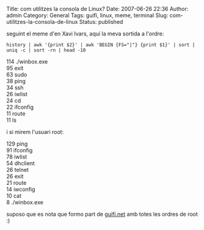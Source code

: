 Title: com utilitzes la consola de Linux?
Date: 2007-06-26 22:36
Author: admin
Category: General
Tags: guifi, linux, meme, terminal
Slug: com-utilitzes-la-consola-de-linux
Status: published

seguint el meme d'en Xavi Ivars, aquí la meva sortida a l'ordre:

    history | awk '{print $2}' | awk 'BEGIN {FS="|"} {print $1}' | sort | uniq -c | sort -rn | head -10

114 ./winbox.exe  
95 exit  
63 sudo  
38 ping  
34 ssh  
26 iwlist  
24 cd  
22 ifconfig  
11 route  
11 ls

i si mirem l'usuari root:

129 ping  
91 ifconfig  
78 iwlist  
54 dhclient  
26 telnet  
26 exit  
21 route  
14 iwconfig  
10 cat  
8 ./winbox.exe

suposo que es nota que formo part de <a href="http://guifi.net" target="_blank" rel="noopener">guifi.net</a> amb totes les ordres de root :)
